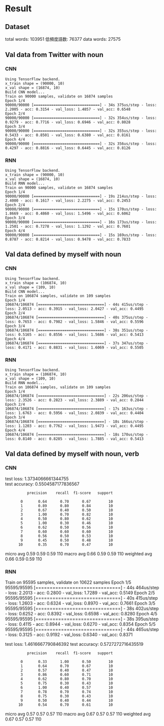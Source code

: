 # Result

## Dataset
total words: 103951
低頻度語数: 76377
data words: 27575

## Val data from Twitter with noun
### CNN

```
Using TensorFlow backend.
x_train shape = (90000, 10)
x_val shape = (16874, 10)
Build CNN model...
Train on 90000 samples, validate on 16874 samples
Epoch 1/4
90000/90000 [==============================] - 34s 375us/step - loss: 2.2005 - acc: 0.3154 - val_loss: 1.4857 - val_acc: 0.6548
Epoch 2/4
90000/90000 [==============================] - 32s 354us/step - loss: 0.9279 - acc: 0.7716 - val_loss: 0.6946 - val_acc: 0.8028
Epoch 3/4
90000/90000 [==============================] - 32s 355us/step - loss: 0.5433 - acc: 0.8501 - val_loss: 0.6380 - val_acc: 0.8161
Epoch 4/4
90000/90000 [==============================] - 32s 356us/step - loss: 0.4297 - acc: 0.8816 - val_loss: 0.6445 - val_acc: 0.8126
```

### RNN
```
Using TensorFlow backend.
x_train shape = (90000, 10)
x_val shape = (16874, 10)
Build RNN model...
Train on 90000 samples, validate on 16874 samples
Epoch 1/4
90000/90000 [==============================] - 19s 214us/step - loss: 2.4000 - acc: 0.1617 - val_loss: 2.2275 - val_acc: 0.2453
Epoch 2/4
90000/90000 [==============================] - 15s 170us/step - loss: 1.8669 - acc: 0.4860 - val_loss: 1.5496 - val_acc: 0.6062
Epoch 3/4
90000/90000 [==============================] - 16s 173us/step - loss: 1.2501 - acc: 0.7278 - val_loss: 1.1292 - val_acc: 0.7601
Epoch 4/4
90000/90000 [==============================] - 15s 169us/step - loss: 0.8787 - acc: 0.8214 - val_loss: 0.9478 - val_acc: 0.7833
```

## Val data defined by myself with noun
### CNN
```
Using TensorFlow backend.
x_train shape = (106874, 10)
x_val shape = (109, 10)
Build CNN model...
Train on 106874 samples, validate on 109 samples
Epoch 1/4
106874/106874 [==============================] - 44s 415us/step - loss: 2.0513 - acc: 0.3915 - val_loss: 2.0427 - val_acc: 0.4495
Epoch 2/4
106874/106874 [==============================] - 40s 375us/step - loss: 0.7653 - acc: 0.7982 - val_loss: 1.5846 - val_acc: 0.5596
Epoch 3/4
106874/106874 [==============================] - 38s 351us/step - loss: 0.5165 - acc: 0.8556 - val_loss: 1.5686 - val_acc: 0.5413
Epoch 4/4
106874/106874 [==============================] - 37s 347us/step - loss: 0.4171 - acc: 0.8831 - val_loss: 1.6069 - val_acc: 0.5505
```

### RNN
```
Using TensorFlow backend.
x_train shape = (106874, 10)
x_val shape = (109, 10)
Build RNN model...
Train on 106874 samples, validate on 109 samples
Epoch 1/4
106874/106874 [==============================] - 22s 206us/step - loss: 2.3526 - acc: 0.2823 - val_loss: 2.3889 - val_acc: 0.2844
Epoch 2/4
106874/106874 [==============================] - 17s 163us/step - loss: 1.6763 - acc: 0.5956 - val_loss: 2.0839 - val_acc: 0.4404
Epoch 3/4
106874/106874 [==============================] - 18s 166us/step - loss: 1.1203 - acc: 0.7762 - val_loss: 1.9473 - val_acc: 0.4495
Epoch 4/4
106874/106874 [==============================] - 18s 170us/step - loss: 0.8140 - acc: 0.8285 - val_loss: 1.7885 - val_acc: 0.5413
```

## Val data defined by myself with noun, verb
### CNN
test loss: 1.3734066661344755  
test accuracy: 0.5504587177836567

              precision    recall  f1-score   support

           0       0.64      0.70      0.67        10
           1       0.89      0.80      0.84        10
           2       0.67      0.40      0.50        10
           3       1.00      0.70      0.82        10
           4       0.50      0.80      0.62        10
           5       1.00      0.30      0.46        10
           6       0.62      0.50      0.56        10
           7       0.60      0.60      0.60        10
           8       0.56      0.50      0.53        10
           9       0.45      0.50      0.48        10
          10       0.35      0.70      0.47        10

   micro avg       0.59      0.59      0.59       110
   macro avg       0.66      0.59      0.59       110
weighted avg       0.66      0.59      0.59       110

### RNN

Train on 95595 samples, validate on 10622 samples
Epoch 1/5
95595/95595 [==============================] - 44s 464us/step - loss: 2.2013 - acc: 0.2800 - val_loss: 1.7289 - val_acc: 0.5149
Epoch 2/5
95595/95595 [==============================] - 40s 415us/step - loss: 1.2603 - acc: 0.6324 - val_loss: 0.8970 - val_acc: 0.7661
Epoch 3/5
95595/95595 [==============================] - 38s 402us/step - loss: 0.6252 - acc: 0.8392 - val_loss: 0.6598 - val_acc: 0.8280
Epoch 4/5
95595/95595 [==============================] - 38s 395us/step - loss: 0.4115 - acc: 0.8944 - val_loss: 0.6270 - val_acc: 0.8354
Epoch 5/5
95595/95595 [==============================] - 44s 465us/step - loss: 0.3125 - acc: 0.9192 - val_loss: 0.6340 - val_acc: 0.8371

test loss: 1.4616667790846392
test accuracy: 0.5727272716435519

              precision    recall  f1-score   support

           0       0.33      1.00      0.50        10
           1       0.64      0.70      0.67        10
           2       0.57      0.40      0.47        10
           3       0.86      0.60      0.71        10
           4       0.62      0.80      0.70        10
           5       0.75      0.30      0.43        10
           6       1.00      0.40      0.57        10
           7       0.78      0.70      0.74        10
           8       0.75      0.30      0.43        10
           9       0.50      0.40      0.44        10
          10       0.54      0.70      0.61        10

   micro avg       0.57      0.57      0.57       110
   macro avg       0.67      0.57      0.57       110
weighted avg       0.67      0.57      0.57       110
